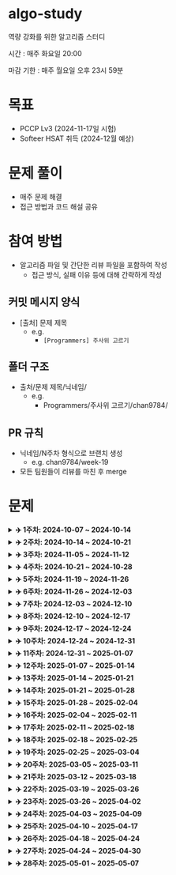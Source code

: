 # algo-study

역량 강화를 위한 알고리즘 스터디

시간 : 매주 화요일 20:00

마감 기한 : 매주 월요일 오후 23시 59분

# 목표

-   PCCP Lv3 (2024-11-17일 시험)
-   Softeer HSAT 취득 (2024-12월 예상)

# 문제 풀이

-   매주 문제 해결
-   접근 방법과 코드 해설 공유

# 참여 방법

-   알고리즘 파일 및 간단한 리뷰 파일을 포함하여 작성
    -   접근 방식, 실패 이유 등에 대해 간략하게 작성

## 커밋 메시지 양식

-   [출처] 문제 제목
    -   e.g.
        -   `[Programmers] 주사위 고르기`

## 폴더 구조

-   출처/문제 제목/닉네임/
    -   e.g.
        -   Programmers/주사위 고르기/chan9784/

## PR 규칙

-   닉네임/N주차 형식으로 브랜치 생성
    -   e.g. chan9784/week-19
-   모든 팀원들이 리뷰를 마친 후 merge

# 문제

<details>
    <summary><strong>✈️ 1주차: 2024-10-07 ~ 2024-10-14</strong></summary>
<br/>

|                                                   문제                                                    |
| :-------------------------------------------------------------------------------------------------------: |
|           [거리두기 확인하기](https://school.programmers.co.kr/learn/courses/30/lessons/81302)            |
|               [순위 검색](https://school.programmers.co.kr/learn/courses/30/lessons/72412)                |
|               [인사고과](https://school.programmers.co.kr/learn/courses/30/lessons/152995)                |
| [\[PCCP 기출문제\] 4번 / 수식 복원하기](https://school.programmers.co.kr/learn/courses/30/lessons/340210) |
|           [파괴되지 않은 건물](https://school.programmers.co.kr/learn/courses/30/lessons/92344)           |

</details>

<details>
    <summary><strong>✈️ 2주차: 2024-10-14 ~ 2024-10-21</strong></summary>
<br/>

|                                                   문제                                                    |
| :-------------------------------------------------------------------------------------------------------: |
|           [\[PCCP 기출문제\] 1번 / 붕대 감기](https://school.programmers.co.kr/learn/courses/30/lessons/250137)            |
|               [\[PCCP 기출문제\] 1번 / 동영상 재생기](https://school.programmers.co.kr/learn/courses/30/lessons/340213)                |
|               [\[PCCP 기출문제\] 2번 / 석유 시추](https://school.programmers.co.kr/learn/courses/30/lessons/250136)                |
| [가장 긴 팰린드롬](https://school.programmers.co.kr/learn/courses/30/lessons/12904) |
|           [코딩 테스트 공부](https://school.programmers.co.kr/learn/courses/30/lessons/118668)           |

</details>

<details>
    <summary><strong>✈️ 3주차: 2024-11-05 ~ 2024-11-12</strong></summary>
<br/>

|                                                   문제                                                    |
| :-------------------------------------------------------------------------------------------------------: |
|           [두 원 사이의 정수 쌍](https://school.programmers.co.kr/learn/courses/30/lessons/181187)            |
|               [문자열 압축](https://school.programmers.co.kr/learn/courses/30/lessons/60057)                |
|               [양궁대회](https://school.programmers.co.kr/learn/courses/30/lessons/92342)                |
| [[HSAT 7회 정기 코딩 인증평가 기출] 순서대로 방문하기](https://softeer.ai/practice/6246) |
|           [[HSAT 7회 정기 코딩 인증평가 기출] 자동차 테스트](https://softeer.ai/practice/6247)           |

</details>

<details>
    <summary><strong>✈️ 4주차: 2024-10-21 ~ 2024-10-28</strong></summary>
<br/>

|                                                   문제                                                    |
| :-------------------------------------------------------------------------------------------------------: |
|           [\[PCCP 기출문제\] 2번 / 퍼즐 게임 챌린지](https://school.programmers.co.kr/learn/courses/30/lessons/340212)            |
|               [\[PCCP 기출문제\] 3번 / 충돌위험 찾기](https://school.programmers.co.kr/learn/courses/30/lessons/340211)                |
|               [\[PCCP 기출문제\] 3번 / 아날로그 시계](https://school.programmers.co.kr/learn/courses/30/lessons/250135)                |
| [\[PCCP 기출문제\] 4번 / 수레 움직이기](https://school.programmers.co.kr/learn/courses/30/lessons/250134) |

</details>

<details>
    <summary><strong>✈️ 5주차: 2024-11-19 ~ 2024-11-26</strong></summary>
<br/>

|                                                   문제                                                    |
| :-------------------------------------------------------------------------------------------------------: |
|               [괄호 변환](https://school.programmers.co.kr/learn/courses/30/lessons/60058)            |
|               [요격 시스템](https://school.programmers.co.kr/learn/courses/30/lessons/181188)          |
|               [택배 배달과 수거하기](https://school.programmers.co.kr/learn/courses/30/lessons/150369)                |
|               [N으로 표현](https://school.programmers.co.kr/learn/courses/30/lessons/42895) |
|               [공 이동 시뮬레이션](https://school.programmers.co.kr/learn/courses/30/lessons/87391)           |

</details>

<details>
    <summary><strong>✈️ 6주차: 2024-11-26 ~ 2024-12-03</strong></summary>
<br/>

|                                                   문제                                                    |
| :-------------------------------------------------------------------------------------------------------: |
|               [혼자 놀기의 달인](https://school.programmers.co.kr/learn/courses/30/lessons/131130)            |
|               [혼자서 하는 틱택토](https://school.programmers.co.kr/learn/courses/30/lessons/160585)          |
|               [미로 탈출 명령어](https://school.programmers.co.kr/learn/courses/30/lessons/150365)                |
|               [표현 가능한 이진트리](https://school.programmers.co.kr/learn/courses/30/lessons/150367) |

</details>

<details>
    <summary><strong>✈️ 7주차: 2024-12-03 ~ 2024-12-10</strong></summary>
<br/>

|                                                   문제                                                    |
| :-------------------------------------------------------------------------------------------------------: |
|               [알고리즘 수업 - 깊이 우선 탐색 1](https://www.acmicpc.net/problem/24479)            |
|               [알고리즘 수업 - 깊이 우선 탐색 2](https://www.acmicpc.net/problem/24480)          |
|               [알고리즘 수업 - 너비 우선 탐색 1](https://www.acmicpc.net/problem/24444)                |
|               [알고리즘 수업 - 너비 우선 탐색 2](https://www.acmicpc.net/problem/24445) |
|               [이분 그래프](https://www.acmicpc.net/problem/1707) |
|               [특정한 최단 경로](https://www.acmicpc.net/problem/1504) |

</details>

<details>
    <summary><strong>✈️ 8주차: 2024-12-10 ~ 2024-12-17</strong></summary>
<br/>

|                                                   문제                                                    |
| :-------------------------------------------------------------------------------------------------------: |
|               [최단경로](https://www.acmicpc.net/problem/1753)            |
|               [숨바꼭질3](https://www.acmicpc.net/problem/13549)          |
|               [타임머신](https://www.acmicpc.net/problem/11657)                |
|               [플로이드](https://www.acmicpc.net/problem/11404) |

</details>

<details>
    <summary><strong>✈️ 9주차: 2024-12-17 ~ 2024-12-24</strong></summary>
<br/>

|                                                   문제                                                    |
| :-------------------------------------------------------------------------------------------------------: |
|               [알고리즘 수업 - 피보나치 수 1](https://www.acmicpc.net/problem/24416)            |
|               [알고리즘 수업 - 피보나치 수 2](https://www.acmicpc.net/problem/24417)          |
|               [1, 2, 3 더하기](https://www.acmicpc.net/problem/9095)                |
|               [RGB거리](https://www.acmicpc.net/problem/1149) |
|               [정수 삼각형](https://www.acmicpc.net/problem/1932) |

</details>

<details>
    <summary><strong>✈️ 10주차: 2024-12-24 ~ 2024-12-31</strong></summary>
<br/>

|                                                   문제                                                    |
| :-------------------------------------------------------------------------------------------------------: |
|               [가장 긴 증가하는 부분 수열](https://www.acmicpc.net/problem/11053)            |
|               [가장 긴 바이토닉 부분 수열](https://www.acmicpc.net/problem/11054)          |
|               [가장 큰 증가하는 부분 수열](https://www.acmicpc.net/problem/11055)                |
|               [가장 긴 감소하는 부분 수열](https://www.acmicpc.net/problem/11722) |
|               [가장 긴 증가하는 부분 수열 2](https://www.acmicpc.net/problem/12015) |

</details>

<details>
    <summary><strong>✈️ 11주차: 2024-12-31 ~ 2025-01-07</strong></summary>
<br/>

|                                                   문제                                                    |
| :-------------------------------------------------------------------------------------------------------: |
|               [01타일](https://www.acmicpc.net/problem/1904)            |
|               [파도반 수열](https://www.acmicpc.net/problem/9461)          |
|               [연속합](https://www.acmicpc.net/problem/1912)                |
|               [계단 오르기](https://www.acmicpc.net/problem/2579) |
|               [평범한 배낭](https://www.acmicpc.net/problem/12865) |

</details>

<details>
    <summary><strong>✈️ 12주차: 2025-01-07 ~ 2025-01-14</strong></summary>
<br/>

|                                                   문제                                                    |
| :-------------------------------------------------------------------------------------------------------: |
|               [행렬 곱셈 순서](https://www.acmicpc.net/problem/11049)            |
|               [동전 1](https://www.acmicpc.net/problem/2293)          |
|               [내리막 길](https://www.acmicpc.net/problem/1520)                |

</details>

<details>
    <summary><strong>✈️ 13주차: 2025-01-14 ~ 2025-01-21</strong></summary>
<br/>

|                                                   문제                                                    |
| :-------------------------------------------------------------------------------------------------------: |
|               [전깃줄](https://www.acmicpc.net/problem/2565)            |
|               [LCS](https://www.acmicpc.net/problem/9251)          |
|               [양팔저울](https://www.acmicpc.net/problem/2629)                |

</details>

<details>
    <summary><strong>✈️ 14주차: 2025-01-21 ~ 2025-01-28</strong></summary>
<br/>

|                                                   문제                                                    |
| :-------------------------------------------------------------------------------------------------------: |
|               [구간 합 구하기 4](https://www.acmicpc.net/problem/11659)            |
|               [수열](https://www.acmicpc.net/problem/2559)          |
|               [구간 합 구하기 5](https://www.acmicpc.net/problem/11660)                |
|               [나머지 합](https://www.acmicpc.net/problem/10986)                |

</details>

<details>
    <summary><strong>✈️ 15주차: 2025-01-28 ~ 2025-02-04</strong></summary>
<br/>

|                                                   문제                                                    |
| :-------------------------------------------------------------------------------------------------------: |
|               [곱셈](https://www.acmicpc.net/problem/1629)            |
|               [색종이 만들기](https://www.acmicpc.net/problem/2630)          |
|               [행렬 곱셈](https://www.acmicpc.net/problem/2740)                |

</details>

<details>
    <summary><strong>✈️ 16주차: 2025-02-04 ~ 2025-02-11</strong></summary>
<br/>

|                                                   문제                                                    |
| :-------------------------------------------------------------------------------------------------------: |
|               [로봇이 지나간 경로](https://softeer.ai/practice/6275)            |
|               [출퇴근길](https://softeer.ai/practice/6248)          |
|               [염기서열 커버](https://softeer.ai/practice/6249)                |

</details>

<details>
    <summary><strong>✈️ 17주차: 2025-02-11 ~ 2025-02-18</strong></summary>
<br/>

|                                                   문제                                                    |
| :-------------------------------------------------------------------------------------------------------: |
|               [로봇 청소기](https://www.acmicpc.net/problem/14503)            |
|               [외계인의 기타 연주](https://www.acmicpc.net/problem/2841)          |
|               [트럭](https://www.acmicpc.net/problem/13335)               |

</details>

<details>
    <summary><strong>✈️ 18주차: 2025-02-18 ~ 2025-02-25</strong></summary>
<br/>

|                                                   문제                                                    |
| :-------------------------------------------------------------------------------------------------------: |
|               [두 수의 합](https://www.acmicpc.net/problem/3273)            |
|               [두 용액](https://www.acmicpc.net/problem/2470)          |
|               [부분합](https://www.acmicpc.net/problem/1806)               |
|               [소수의 연속합](https://www.acmicpc.net/problem/1644)               |

</details>

<details>
    <summary><strong>✈️ 19주차: 2025-02-25 ~ 2025-03-04</strong></summary>
<br/>

|                                                   문제                                                    |
| :-------------------------------------------------------------------------------------------------------: |
|               [도키도키 간식드리미](https://www.acmicpc.net/problem/12789)            |
|               [오등큰수](https://www.acmicpc.net/problem/17299)          |
|               [문제집](https://www.acmicpc.net/problem/1766)               |
|               [최종 순위](https://www.acmicpc.net/problem/3665)               |

</details>

<details>
    <summary><strong>✈️ 20주차: 2025-03-05 ~ 2025-03-11</strong></summary>
<br/>

|                                                   문제                                                    |
| :-------------------------------------------------------------------------------------------------------: |
|               [주사위 굴리기 2](https://www.acmicpc.net/problem/23288)            |
|               [문자열 교환](https://www.acmicpc.net/problem/1522)          |
|               [파티](https://www.acmicpc.net/problem/1238)               |
|               [N번째 큰 수](https://www.acmicpc.net/problem/2075)               |

</details>

<details>
    <summary><strong>✈️ 21주차: 2025-03-12 ~ 2025-03-18</strong></summary>
<br/>

|                                                   문제                                                    |
| :-------------------------------------------------------------------------------------------------------: |
|               [최소 스패닝 트리](https://www.acmicpc.net/problem/1197)            |
|               [네트워크 연결](https://www.acmicpc.net/problem/1922)          |
|               [토마토](https://www.acmicpc.net/problem/7569)               |
|               [촌수계산](https://www.acmicpc.net/problem/2644)               |

</details>

<details>
    <summary><strong>✈️ 22주차: 2025-03-19 ~ 2025-03-26</strong></summary>
<br/>

|                                                   문제                                                    |
| :-------------------------------------------------------------------------------------------------------: |
|               [공유기 설치](https://www.acmicpc.net/problem/2110)            |
|               [타일 채우기](https://www.acmicpc.net/problem/2133)          |
|               [물통](https://www.acmicpc.net/problem/2251)               |
|               [프렌즈4블록](https://school.programmers.co.kr/learn/courses/30/lessons/17679)               |

</details>

<details>
    <summary><strong>✈️ 23주차: 2025-03-26 ~ 2025-04-02</strong></summary>
<br/>

|                                                   문제                                                    |
| :-------------------------------------------------------------------------------------------------------: |
|               [좋다](https://www.acmicpc.net/problem/1253)            |
|               [동전 2](https://www.acmicpc.net/problem/2294)          |
|               [전화번호 목록](https://www.acmicpc.net/problem/5052)               |
|               [아기 상어](https://www.acmicpc.net/problem/16236)               |

</details>

<details>
    <summary><strong>✈️ 24주차: 2025-04-03 ~ 2025-04-09</strong></summary>
<br/>

|                                                   문제                                                    |
| :-------------------------------------------------------------------------------------------------------: |
|               [줄세우기](https://www.acmicpc.net/problem/2631)            |
|               [중량제한](https://www.acmicpc.net/problem/1939)          |
|               [어두운 건 무서워](https://www.acmicpc.net/problem/16507)               |
|               [컨베이어 벨트 위의 로봇](https://www.acmicpc.net/problem/20055)               |

</details>

<details>
    <summary><strong>✈️ 25주차: 2025-04-10 ~ 2025-04-17</strong></summary>
<br/>

|                                                   문제                                                    |
| :-------------------------------------------------------------------------------------------------------: |
|               [장군](https://www.acmicpc.net/problem/16509)            |
|               [멍멍이 쓰다듬기](https://www.acmicpc.net/problem/1669)          |
|               [쿠키 자르기](https://www.acmicpc.net/problem/31455)               |
|               [크로스워드](https://www.acmicpc.net/problem/1706)               |

</details>
<details>
    <summary><strong>✈️ 26주차: 2025-04-18 ~ 2025-04-24</strong></summary>
<br/>

|                                                   문제                                                    |
| :-------------------------------------------------------------------------------------------------------: |
|               [기둥과 보 설치](https://school.programmers.co.kr/learn/courses/30/lessons/60061)            |
|               [지게차와 크레인](https://school.programmers.co.kr/learn/courses/30/lessons/388353)          |
|               [통나무 옮기기](https://www.acmicpc.net/problem/1938)               |
|               [콘센트](https://www.acmicpc.net/problem/23843)               |

</details>
<details>
    <summary><strong>✈️ 27주차: 2025-04-24 ~ 2025-04-30</strong></summary>
<br/>

|                                                   문제                                                    |
| :-------------------------------------------------------------------------------------------------------: |
|               [적록색약](https://www.acmicpc.net/problem/10026)            |
|               [카드 정렬하기](https://www.acmicpc.net/problem/1715)          |
|               [탈출](https://www.acmicpc.net/problem/3055)               |
|               [파일 합치기](https://www.acmicpc.net/problem/11066)               |

</details>
<details>
    <summary><strong>✈️ 28주차: 2025-05-01 ~ 2025-05-07</strong></summary>
<br/>

|                                                   문제                                                    |
| :-------------------------------------------------------------------------------------------------------: |
|               [센서](https://www.acmicpc.net/problem/2212)            |
|               [용돈 관리](https://www.acmicpc.net/problem/6236)               |
|               [유령의 집 탈출하기](https://www.acmicpc.net/problem/30894)          |
|               [튜플](https://school.programmers.co.kr/learn/courses/30/lessons/64065)               |

</details>
